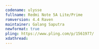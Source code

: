 ```yaml
---
codename: ulysse
fullname: Redmi Note 5A Lite/Prime
romversion: 4.4 Raven
maintainer: Galang Saputra
newformat: true
pling: https://www.pling.com/p/1561977/
xdathread:
---
```

